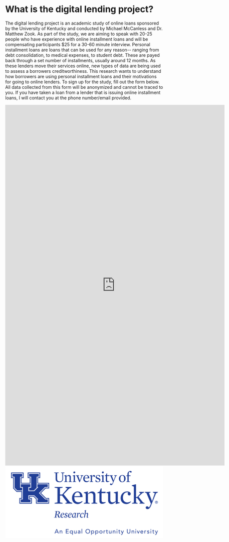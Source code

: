# What is the digital lending project? 

The digital lending project is an academic study of online loans sponsored by the University of Kentucky and conducted by Michael McCanless and Dr. Matthew Zook. As part of the study, we are aiming to speak with 20-25 people who have experience with online installment loans and will be compensating participants $25 for a 30-60 minute interview. Personal installment loans are loans that can be used for any reason-- ranging from debt consolidation, to medical expenses, to student debt. These are payed back through a set number of installments, usually around 12 months. As these lenders move their services online, new types of data are being used to assess a borrowers creditworthiness. This research wants to understand how borrowers are using personal installment loans and their motivations for going to online lenders. To sign up for the study, fill out the form below. All data collected from this form will be anonymized and cannot be traced to you. If you have taken a loan from a lender that is issuing online installment loans, I will contact you at the phone number/email provided. 

<iframe src="https://docs.google.com/forms/d/e/1FAIpQLSdSxXiMhsMAXsz0mo0kZg4A3T_elcVnt23WyapckgCjDjSsXA/viewform?embedded=true" width="700" height="1150" frameborder="0" marginheight="0" marginwidth="0">Loading…</iframe>
<img src="images/Research-EOE-286%20(2).jpg" width="700" >
